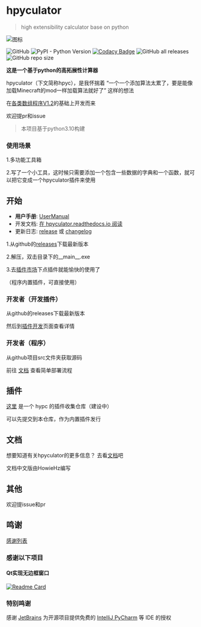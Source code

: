 # hpyculator

 >high extensibility calculator base on python

![图标](ico.ico "随手画")

![GitHub](https://img.shields.io/github/license/HowieHz/hpyculator)
![PyPI - Python Version](https://img.shields.io/pypi/pyversions/hpyculator)
[![Codacy Badge](https://app.codacy.com/project/badge/Grade/48247dc302b44b1ebe1ca6635a7a0588)](https://www.codacy.com/gh/HowieHz/hpyculator/dashboard?utm_source=github.com&amp;utm_medium=referral&amp;utm_content=HowieHz/hpyculator&amp;utm_campaign=Badge_Grade)
![GitHub all releases](https://img.shields.io/github/downloads/HowieHz/hpyculator/total)
![GitHub repo size](https://img.shields.io/github/repo-size/HowieHz/hpyculator)

**这是一个基于python的高拓展性计算器**

hpyculator（下文简称hpyc），是我怀揣着 “一个一个添加算法太累了，要是能像加载Minecraft的mod一样加载算法就好了” 这样的想法

在[各类数组程序V1.2](https://www.bilibili.com/video/BV18p4y1h7bQ)的基础上开发而来

欢迎提pr和issue
  
>本项目基于python3.10构建

### 使用场景

1.多功能工具箱

2.写了一个小工具，这时候只需要添加一个包含一些数据的字典和一个函数，就可以把它变成一个hpyculator插件来使用

## 开始

- **用户手册**: [UserManual](docs/UserManual.md)
- 开发文档: [在 hpyculator.readthedocs.io 阅读](https://docs.mirai.mamoe.net/)
- 更新日志: [release](https://github.com/mamoe/mirai/releases) 或 [changelog](https://hpyculator.readthedocs.io/zh_CN/latest/changelog.html)

[//]: # (- 开发计划: [milestones]&#40;https://github.com/HowieHz/hpyculator/milestones&#41;)

1.从github的[releases](https://github.com/HowieHz/hpyculator/releases)下载最新版本

2.解压，双击目录下的__main__.exe

3.去[插件市场](https://github.com/HowieHz/hpyculatorPluginCatalogue)下点插件就能愉快的使用了

（程序内置插件，可直接使用）

### 开发者（开发插件）

从github的releases下载最新版本

然后到[插件开发](https://hpyculator.readthedocs.io/zh_CN/latest/plugin_dev/index.html)页面查看详情

### 开发者（程序）

从github项目src文件夹获取源码

前往 [文档](https://hpyculator.readthedocs.io/zh_CN/latest/quick_start.html#id9) 查看简单部署流程

## 插件

[这里](https://github.com/HowieHz/PluginCatalogue) 是一个 hypc 的插件收集仓库（建设中）

可以先提交到本仓库，作为内置插件发行

## 文档

想要知道有关hpyculator的更多信息？ 去看[文档](https://hpyculator.readthedocs.io/)吧

文档中文版由HowieHz编写

## 其他

欢迎提issue和pr

## 鸣谢

[感谢列表](https://hpyculator.readthedocs.io/zh_CN/latest/credits.html)

### 感谢以下项目

#### Qt实现无边框窗口

   [![Readme Card](https://github-readme-stats.vercel.app/api/pin/?username=zhiyiYo&repo=PyQt-Frameless-Window)](https://github.com/zhiyiYo/PyQt-Frameless-Window)

### 特别鸣谢

感谢 [JetBrains](https://www.jetbrains.com/?from=hpyculator) 为开源项目提供免费的 [IntelliJ PyCharm](https://www.jetbrains.com/pycharm/?from=hpyculator) 等 IDE 的授权 
